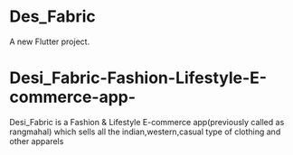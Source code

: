 
# Des_Fabric

A new Flutter project.

# Desi_Fabric-Fashion-Lifestyle-E-commerce-app-
Desi_Fabric is a Fashion & Lifestyle E-commerce app(previously called as rangmahal) which sells all the indian,western,casual type of clothing and other apparels


